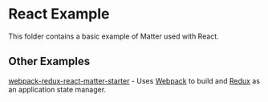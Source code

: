 # React Example

This folder contains a basic example of Matter used with React.

## Other Examples
[webpack-redux-react-matter-starter](https://github.com/kypertech/webpack-redux-react-matter-starter) - Uses [Webpack](https://webpack.github.io/) to build and [Redux](https://github.com/rackt/redux) as an application state manager.
